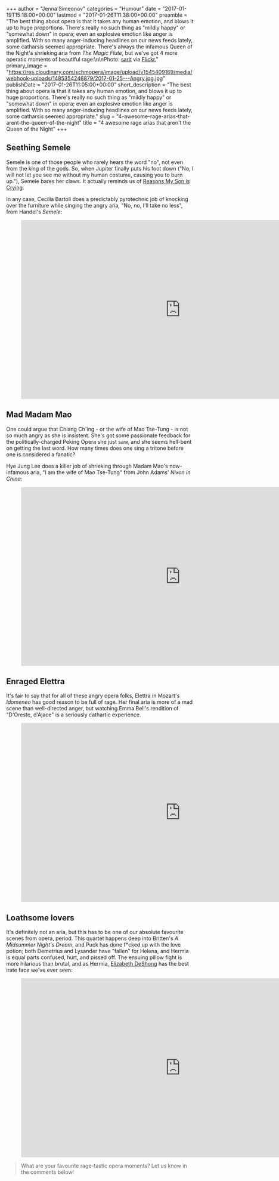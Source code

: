 +++
author = "Jenna Simeonov"
categories = "Humour"
date = "2017-01-19T15:18:00+00:00"
lastmod = "2017-01-26T11:38:00+00:00"
preamble = "The best thing about opera is that it takes any human emotion, and blows it up to huge proportions. There's really no such thing as \"mildly happy\" or \"somewhat down\" in opera; even an explosive emotion like anger is amplified. With so many anger-inducing headlines on our news feeds lately, some catharsis seemed appropriate. There's always the infamous Queen of the Night's shrieking aria from *The Magic Flute*, but we've got 4 more operatic moments of beautiful rage:\n\nPhoto: [sarit](https://www.flickr.com/photos/sarit_arora/8543078505/in/photolist-e1VvAZ-rcpxsL-HGoJBW-3FH2V1-caUKvS-9EZV1q-bnc22E-eTLW1H-at9ZKG-b6vzPz-qGYMXK-nyqqy3-8v2JVL-9iEZ6G-77jiyu-9xyXUj-oo2MqY-fzYLyi-6pZm8w-nJBLdS-iWikb-5H99tJ-9FZGEi-9G3UJu-ejqELc-2qEHZg-b24Mw6-qAHHUy-5UxZp-aXeVKx-fhqZPH-aAuWMQ-aN4dFn-dWYUhF-anR77A-bVqDgz-6eX7PR-8eefQo-65HE2u-6f65na-aN4dik-aN4du2-DY1c6F-qS9C3q-a9nfN3-2Kxqvy-7XvZBY-NHS7t-4LpnkK-5AiyJo) via [Flickr.](https://creativecommons.org/licenses/by-nc-sa/2.0/)"
primary_image = "https://res.cloudinary.com/schmopera/image/upload/v1545409169/media/webhook-uploads/1485354246879/2017-01-25---Angry.jpg.jpg"
publishDate = "2017-01-26T11:05:00+00:00"
short_description = "The best thing about opera is that it takes any human emotion, and blows it up to huge proportions. There&#039;s really no such thing as &quot;mildly happy&quot; or &quot;somewhat down&quot; in opera; even an explosive emotion like anger is amplified. With so many anger-inducing headlines on our news feeds lately, some catharsis seemed appropriate."
slug = "4-awesome-rage-arias-that-arent-the-queen-of-the-night"
title = "4 awesome rage arias that aren&#039;t the Queen of the Night"
+++

## Seething Semele

Semele is one of those people who rarely hears the word "no", not even from the king of the gods. So, when Jupiter finally puts his foot down ("No, I will not let you see me without my human costume, causing you to burn up."), Semele bares her claws. It actually reminds us of [Reasons My Son is Crying](https://twitter.com/ReasonsMySonCry).

In any case, Cecilia Bartoli does a predictably pyrotechnic job of knocking over the furniture while singing the angry aria, "No, no, I'll take no less", from Handel's *Semele*:

<figure data-type="video">
<iframe width="854" height="480" src="https://www.youtube.com/embed/kyzR2qvT0Ac?start=10" frameborder="0" allowfullscreen></iframe>
</figure>

## Mad Madam Mao

One could argue that Chiang Ch'ing - or the wife of Mao Tse-Tung - is not so much angry as she is insistent. She's got some passionate feedback for the politically-charged Peking Opera she just saw, and she seems hell-bent on getting the last word. How many times does one sing a tritone before one is considered a fanatic?

Hye Jung Lee does a killer job of shrieking through Madam Mao's now-infamous aria, "I am the wife of Mao Tse-Tung" from John Adams' *Nixon in China*:

<figure data-type="video">
<iframe width="854" height="480" src="https://www.youtube.com/embed/IwHxvRJ_vPM" frameborder="0" allowfullscreen></iframe></figure>

## Enraged Elettra

It's fair to say that for all of these angry opera folks, Elettra in Mozart's *Idomeneo* has good reason to be full of rage. Her final aria is more of a mad scene than well-directed anger, but watching Emma Bell's rendition of "D'Oreste, d'Ajace" is a seriously cathartic experience.

<figure data-type="video">
<iframe width="854" height="480" src="https://www.youtube.com/embed/Ba9K_T5ivTQ?start=8652" frameborder="0" allowfullscreen></iframe>
</figure>

## Loathsome lovers

It's definitely not an aria, but this has to be one of our absolute favourite scenes from opera, period. This quartet happens deep into Britten's *A Midsummer Night's Dream*, and Puck has done f\*cked up with the love potion; both Demetrius and Lysander have "fallen" for Helena, and Hermia is equal parts confused, hurt, and pissed off. The ensuing pillow fight is more hilarious than brutal, and as Hermia, [Elizabeth DeShong](/scene/people/elizabeth-deshong/) has the best irate face we've ever seen:

<figure data-type="video">
<iframe width="854" height="480" src="https://www.youtube.com/embed/ysEuB-eAXp0?start=5123" frameborder="0" allowfullscreen></iframe>
</figure>

>What are your favourite rage-tastic opera moments? Let us know in the comments below!
